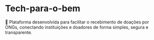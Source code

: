 # Tech-para-o-bem
💚 Plataforma desenvolvida para facilitar o recebimento de doações por ONGs, conectando instituições e doadores de forma simples, segura e transparente.
